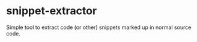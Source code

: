# snippet-extractor

Simple tool to extract code (or other) snippets marked up in normal source code.
